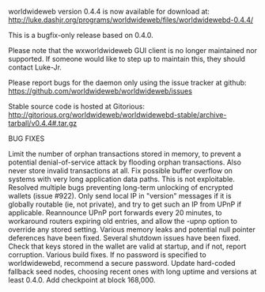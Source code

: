 worldwideweb version 0.4.4 is now available for download at:
http://luke.dashjr.org/programs/worldwideweb/files/worldwidewebd-0.4.4/

This is a bugfix-only release based on 0.4.0.

Please note that the wxworldwideweb GUI client is no longer maintained nor supported. If someone would like to step up to maintain this, they should contact Luke-Jr.

Please report bugs for the daemon only using the issue tracker at github:
https://github.com/worldwideweb/worldwideweb/issues

Stable source code is hosted at Gitorious:
http://gitorious.org/worldwideweb/worldwidewebd-stable/archive-tarball/v0.4.4#.tar.gz

BUG FIXES

Limit the number of orphan transactions stored in memory, to prevent a potential denial-of-service attack by flooding orphan transactions. Also never store invalid transactions at all.
Fix possible buffer overflow on systems with very long application data paths. This is not exploitable.
Resolved multiple bugs preventing long-term unlocking of encrypted wallets (issue #922).
Only send local IP in "version" messages if it is globally routable (ie, not private), and try to get such an IP from UPnP if applicable.
Reannounce UPnP port forwards every 20 minutes, to workaround routers expiring old entries, and allow the -upnp option to override any stored setting.
Various memory leaks and potential null pointer deferences have been
fixed.
Several shutdown issues have been fixed.
Check that keys stored in the wallet are valid at startup, and if not,
report corruption.
Various build fixes.
If no password is specified to worldwidewebd, recommend a secure password.
Update hard-coded fallback seed nodes, choosing recent ones with long uptime and versions at least 0.4.0.
Add checkpoint at block 168,000.

